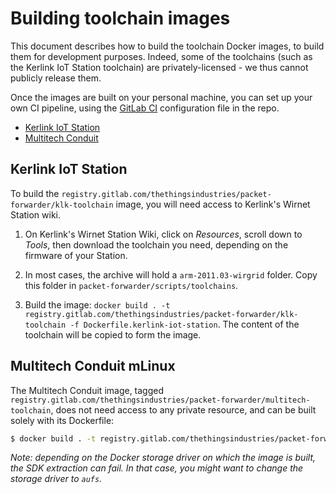 # Building toolchain images

This document describes how to build the toolchain Docker images, to build them for development purposes. Indeed, some of the toolchains (such as the Kerlink IoT Station toolchain) are privately-licensed - we thus cannot publicly release them.

Once the images are built on your personal machine, you can set up your own CI pipeline, using the [GitLab CI](.gitlab-ci.yml) configuration file in the repo.

* [Kerlink IoT Station](#klk-iot-station)
* [Multitech Conduit](#multitech)

## <a name="klk-iot-station"></a>Kerlink IoT Station

To build the `registry.gitlab.com/thethingsindustries/packet-forwarder/klk-toolchain` image, you will need access to Kerlink's Wirnet Station wiki.

1. On Kerlink's Wirnet Station Wiki, click on *Resources*, scroll down to *Tools*, then download the toolchain you need, depending on the firmware of your Station.

2. In most cases, the archive will hold a `arm-2011.03-wirgrid` folder. Copy this folder in `packet-forwarder/scripts/toolchains`.

3. Build the image: `docker build . -t registry.gitlab.com/thethingsindustries/packet-forwarder/klk-toolchain -f Dockerfile.kerlink-iot-station`. The content of the toolchain will be copied to form the image.

## <a name="multitech"></a>Multitech Conduit mLinux

The Multitech Conduit image, tagged `registry.gitlab.com/thethingsindustries/packet-forwarder/multitech-toolchain`, does not need access to any private resource, and can be built solely with its Dockerfile:

```bash
$ docker build . -t registry.gitlab.com/thethingsindustries/packet-forwarder/multitech-toolchain -f Dockerfile.multitech
```

*Note: depending on the Docker storage driver on which the image is built, the SDK extraction can fail. In that case, you might want to change the storage driver to `aufs`.*
